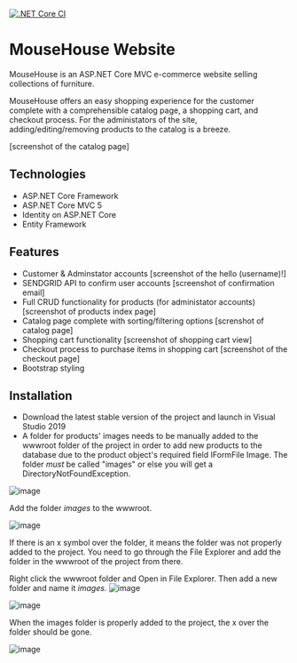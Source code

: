 [![.NET Core CI](https://github.com/SethSterling/MouseHouse/actions/workflows/main.yml/badge.svg)](https://github.com/SethSterling/MouseHouse/actions/workflows/main.yml)
# MouseHouse Website
MouseHouse is an ASP.NET Core MVC e-commerce website selling collections of furniture.

MouseHouse offers an easy shopping experience for the customer complete with a comprehensible catalog page, a shopping cart, and checkout process. 
For the administators of the site, adding/editing/removing products to the catalog is a breeze.

[screenshot of the catalog page]

## Technologies
- ASP.NET Core Framework
- ASP.NET Core MVC 5
- Identity on ASP.NET Core
- Entity Framework

## Features
- Customer & Adminstator accounts
[screenshot of the hello (username)!]
- SENDGRID API to confirm user accounts
[screenshot of confirmation email]
- Full CRUD functionality for products (for administator accounts)
[screenshot of products index page]
- Catalog page complete with sorting/filtering options
[screnshot of catalog page]
- Shopping cart functionality
[screenshot of shopping cart view]
- Checkout process to purchase items in shopping cart
[screenshot of the checkout page]
- Bootstrap styling

## Installation
- Download the latest stable version of the project and launch in Visual Studio 2019
- A folder for products' images needs to be manually added to the wwwroot folder of the project in order to add new products to the database due to the product object's required field IFormFile Image. The folder _must_  be called "images" or else you will get a DirectoryNotFoundException. 

![image](https://user-images.githubusercontent.com/63821532/110405547-9d8fc880-8035-11eb-81db-23b5222c4d9e.png)

Add the folder _images_ to the wwwroot. 

![image](https://user-images.githubusercontent.com/63821532/110405851-1858e380-8036-11eb-87e3-773bc9f84bbb.png)

If there is an x symbol over the folder, it means the folder was not properly added to the project. You need to go through the File Explorer and add the folder in the wwwroot of the project from there. 

Right click the wwwroot folder and Open in File Explorer. 
Then add a new folder and name it _images_.
![image](https://user-images.githubusercontent.com/63821532/110406006-5bb35200-8036-11eb-913e-e4b1f56d8856.png)

![image](https://user-images.githubusercontent.com/63821532/110406265-ca90ab00-8036-11eb-8f49-ddfae9f42cf1.png)

When the images folder is properly added to the project, the x over the folder should be gone. 

![image](https://user-images.githubusercontent.com/63821532/110406396-03308480-8037-11eb-902b-8605e4c525b9.png)
